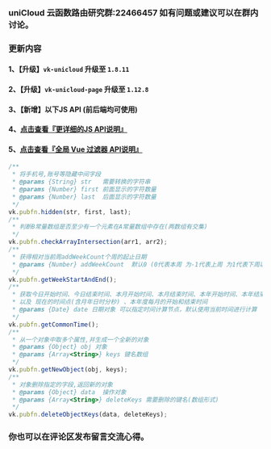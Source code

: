 ### uniCloud 云函数路由研究群:22466457 如有问题或建议可以在群内讨论。
###  更新内容
#### 1、【升级】`vk-unicloud` 升级至 `1.8.11`
#### 2、【升级】`vk-unicloud-page` 升级至 `1.12.8`
#### 3、【新增】以下JS API (前后端均可使用)
#### 4、[点击查看『更详细的JS API说明』](https://gitee.com/vk-uni/vk-uni-cloud-router/wikis/JS%20API%E6%96%87%E6%A1%A3%E5%A4%A7%E5%85%A8?sort_id=3268613)
#### 5、[点击查看『全局 Vue 过滤器 API说明』](https://gitee.com/vk-uni/vk-uni-cloud-router/wikis/%E5%85%A8%E5%B1%80%20Vue%20%E8%BF%87%E6%BB%A4%E5%99%A8?sort_id=3269404)

```js
/**
 * 将手机号,账号等隐藏中间字段
 * @params {String} str   需要转换的字符串
 * @params {Number} first 前面显示的字符数量
 * @params {Number} last  后面显示的字符数量
 */
vk.pubfn.hidden(str, first, last);
/**
 * 判断B常量数组是否至少有一个元素在A常量数组中存在(两数组有交集)
 */
vk.pubfn.checkArrayIntersection(arr1, arr2);
/**
 * 获得相对当前周addWeekCount个周的起止日期
 * @params {Number} addWeekCount  默认0 (0代表本周 为-1代表上周 为1代表下周以此类推 为2代表下下周)
 */
vk.pubfn.getWeekStartAndEnd();
/**
 * 获取今日开始时间、今日结束时间、本月开始时间、本月结束时间、本年开始时间、本年结束时间、本周开始时间、本周结束时间
 * 以及 现在的时间点(含月年日时分秒) 、本年度每月的开始和结束时间
 * @params {Date} date 日期对象 可以指定时间计算节点，默认使用当前时间进行计算
 */
vk.pubfn.getCommonTime();
/**
 * 从一个对象中取多个属性,并生成一个全新的对象
 * @params {Object} obj 对象
 * @params {Array<String>} keys 键名数组
 */
vk.pubfn.getNewObject(obj, keys);
/**
 * 对象删除指定的字段,返回新的对象
 * @params {Object} data  操作对象
 * @params {Array<String>} deleteKeys 需要删除的键名(数组形式)
 */
vk.pubfn.deleteObjectKeys(data, deleteKeys);
```


### 你也可以在评论区发布留言交流心得。